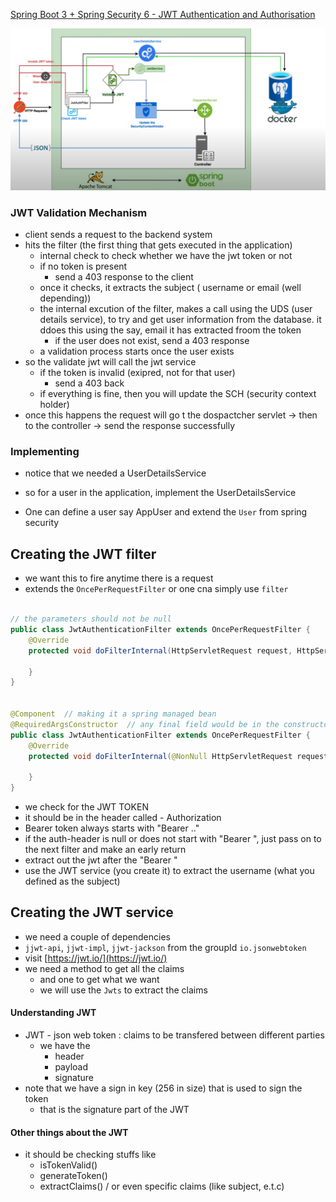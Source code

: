[Spring Boot 3 + Spring Security 6 - JWT Authentication and Authorisation ](https://youtu.be/KxqlJblhzfI)

![alt text](image.png)

### JWT Validation Mechanism
- client sends a request to the backend system
- hits the filter (the first thing that gets executed in the application)
    - internal check to check whether we have the jwt token or not
    - if no token is present
        - send a 403 response to the client
    - once it checks, it extracts the subject ( username or email (well depending))
    - the internal excution of the filter, makes a call using the UDS (user details service), to try and get  user information
    from the database. it ddoes this using the say, email it has extracted froom the token
        - if the user does not exist, send a 403 response
    - a validation process starts once the user exists
- so the validate jwt will call the jwt service
    - if the token is invalid (exipred, not for that user)
        - send a 403 back
    - if everything is fine, then you will update the SCH (security context holder)
- once this happens the request will go t the dospactcher servlet -> then to the controller -> send the response successfully

### Implementing
- notice that we needed a UserDetailsService
- so for a user in the application, implement the UserDetailsService

- One can define a user say AppUser and extend the `User` from spring security

## Creating the JWT filter
- we want this to fire anytime there is a request
 - extends the `OncePerRequestFilter` or one cna simply use `filter`

```java

// the parameters should not be null
public class JwtAuthenticationFilter extends OncePerRequestFilter {
    @Override
    protected void doFilterInternal(HttpServletRequest request, HttpServletResponse response, FilterChain filterChain) throws ServletException, IOException {

    }
}


@Component  // making it a spring managed bean
@RequiredArgsConstructor  // any final field would be in the constructor
public class JwtAuthenticationFilter extends OncePerRequestFilter {
    @Override
    protected void doFilterInternal(@NonNull HttpServletRequest request, @NonNull HttpServletResponse response, @NonNull FilterChain filterChain) throws ServletException, IOException {

    }
}

```

- we check for the JWT TOKEN
- it should be in the header called - Authorization
- Bearer token always starts with "Bearer .."
- if the auth-header is null or does not start with "Bearer ", just pass on to the next filter and make an early return
- extract out the jwt after the "Bearer "
- use the JWT service (you create it) to extract the username (what you  defined as the subject)

## Creating the JWT service
- we need a couple of dependencies
- `jjwt-api`,  `jjwt-impl`, `jjwt-jackson` from the groupId `io.jsonwebtoken`
- visit [https://jwt.io/](https://jwt.io/)
- we need a method to get all the claims
    - and one to get what we want
    - we will use the `Jwts` to extract the claims

#### Understanding JWT
- JWT - json web token : claims to be transfered between different parties
    - we have the 
        - header
        - payload
        - signature
- note that we have a sign in key (256 in size) that is used to sign the token
    - that is the signature part of the JWT

#### Other things about the JWT 
- it should be checking stuffs like
    - isTokenValid()
    - generateToken()
    - extractClaims() / or even specific claims (like subject, e.t.c)